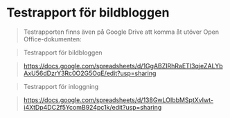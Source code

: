 Testrapport för bildbloggen
===========================

> Testrapporten finns även på Google Drive att komma åt utöver Open Office-dokumenten:

> Testrapport för bildbloggen

> https://docs.google.com/spreadsheets/d/1GgABZIRhRaETI3qjeZALYbAxU56dDzrY3Rc0O2G5OqE/edit?usp=sharing

> Testrapport för inloggning

> https://docs.google.com/spreadsheets/d/138GwLOIbbMSptXvIwt-i4XtDp4DC2f5YcomB924pc1k/edit?usp=sharing
